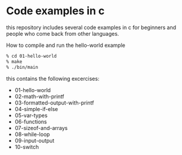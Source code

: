 Code examples in c
==================
this repository includes several code examples in c for beginners and people
who come back from other languages.

How to compile and run the hello-world example
``` bash
% cd 01-hello-world
% make
% ./bin/main
```

this contains the following excercises:
* 01-hello-world
* 02-math-with-printf
* 03-formatted-output-with-printf
* 04-simple-if-else
* 05-var-types
* 06-functions
* 07-sizeof-and-arrays
* 08-while-loop
* 09-input-output
* 10-switch
